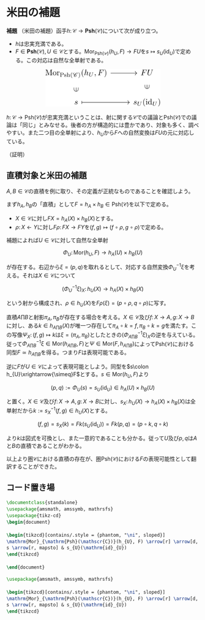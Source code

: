 
# 米田の補題

__補題__ （米田の補題）函手$h\colon\mathscr{C}\rightarrow\mathbf{Psh}(\mathscr{C})$について次が成り立つ。

- $h$は忠実充満である。
- $F\in\mathbf{Psh}(\mathscr{C}), U\in\mathscr{C}$とする。$\mathrm{Mor}_{\mathrm{Psh}(\mathscr{C})}(h_{U}, F)\rightarrow FU$を$s\mapsto s_{U}(\mathrm{id}_{U})$で定める。この対応は自然な全単射である。

<p align=center><img src="pics/yoneda_01.svg" width="300"/></p>

$h\colon\mathscr{C}\rightarrow\mathrm{Psh}(\mathscr{C})$が忠実充満ということは、射に関する$\mathscr{C}$での議論と$\mathrm{Psh}(\mathscr{C})$での議論は「同じ」とみなせる。後者の方が構造的には豊かであり、対象も多く、調べやすい。また二つ目の全単射により、$h_{U}$から$F$への自然変換は$FU$の元に対応している。

（証明）











## 直積対象と米田の補題

$A, B\in\mathscr{C}$の直積を例に取り、その定義が正統なものであることを確認しよう。

まず$h_{A}, h_{B}$の「直積」として$F=h_{A}\times h_{B}\in\mathrm{Psh}(\mathscr{C})$を以下で定める。

- $X\in\mathscr{C}$に対し$FX=h_{A}(X)\times h_{B}(X)$とする。
- $\rho\colon X\leftarrow Y$に対し$F\rho\colon FX\rightarrow FY$を$(f, g)\mapsto(f\circ\rho, g\circ\rho)$で定める。

補題によれば$U\in\mathscr{C}$に対して自然な全単射

$$
\Phi_{U}\colon\mathrm{Mor}(h_{U}, F)\rightarrow h_{A}(U)\times h_{B}(U)
$$

が存在する。右辺から$\xi=(p, q)$を取れるとして、対応する自然変換$\Phi_{U}^{-1}\xi$を考える。それは$X\in\mathscr{C}$について

$$
(\Phi_{U}^{-1}\xi)_{X}\colon h_{U}(X)\rightarrow h_{A}(X)\times h_{B}(X)
$$

という射から構成され、$\rho\in h_{U}(X)$を$F\rho(\xi)=(p\circ\rho, q\circ\rho)$に写す。

直積$A\prod B$と射影$\pi_{A}, \pi_{B}$が存在する場合を考える。$X\in\mathscr{C}$及び$f\colon X\rightarrow A, g\colon X\rightarrow B$に対し、ある$k\in h_{A\prod B}(X)$が唯一つ存在して$\pi_{A}\circ k=f, \pi_{B}\circ k=g$を満たす。この写像$\Psi_{X}\colon (f, g)\mapsto k$は$\xi=(\pi_{A}, \pi_{B})$としたときの$(\Phi_{A\prod B}^{-1}\xi)_{X}$の逆を与えている。従って$\Phi_{A\prod B}^{-1}\xi\in\mathrm{Mor}(h_{A\prod B}, F)$と$\Psi\in\mathrm{Mor}(F, h_{A\prod B})$によって$\mathrm{Psh}(\mathscr{C})$における同型$F\simeq h_{A\prod B}$を得る。つまり$F$は表現可能である。

逆に$F$が$U\in\mathscr{C}$によって表現可能としよう。同型を$s\colon h_{U}\xrightarrow{\simeq}F$とする。$s\in\mathrm{Mor}(h_{U}, F)$より

$$
(p, q):=\Phi_{U}(s)=s_{U}(\mathrm{id}_{U})\in h_{A}(U)\times h_{B}(U)
$$

と置く。$X\in\mathscr{C}$及び$f\colon X\rightarrow A, g\colon X\rightarrow B$に対し、$s_{X}\colon h_{U}(X)\rightarrow h_{A}(X)\times h_{B}(X)$は全単射だから$k:=s_{X}^{-1}(f, g)\in h_{U}(X)$とする。

$$
(f, g)=s_{X}(k)=Fk(s_{U}(\mathrm{id}_{U}))=Fk(p, q)=(p\circ k, q\circ k)
$$

より$k$は図式を可換とし、また一意的であることも分かる。従って$U$及び$p, q$は$A$と$B$の直積であることがわかる。

以上より圏$\mathscr{C}$における直積の存在が、圏$\mathrm{Psh}(\mathscr{C})$における$F$の表現可能性として翻訳することができた。







## コード置き場

```latex {cmd}
\documentclass{standalone}
\usepackage{amsmath, amssymb, mathrsfs}
\usepackage{tikz-cd}
\begin{document}

\begin{tikzcd}[contains/.style = {phantom, "\ni", sloped}]
\mathrm{Mor}_{\mathrm{Psh}(\mathscr{C})}(h_{U}, F) \arrow[r] \arrow[d, contains] & FU \arrow[d, contains] \\
s \arrow[r, mapsto] & s_{U}(\mathrm{id}_{U})
\end{tikzcd}

\end{document}
```


```latex
\usepackage{amsmath, amssymb, mathrsfs}

\begin{tikzcd}[contains/.style = {phantom, "\ni", sloped}]
\mathrm{Mor}_{\mathrm{Psh}(\mathscr{C})}(h_{U}, F) \arrow[r] \arrow[d, contains] & FU \arrow[d, contains] \\
s \arrow[r, mapsto] & s_{U}(\mathrm{id}_{U})
\end{tikzcd}
```
